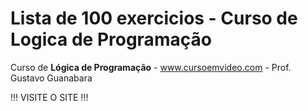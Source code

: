 # Lista de 100 exercicios - Curso de Logica de Programação
 Curso de **Lógica de Programação** - www.cursoemvideo.com - Prof. Gustavo Guanabara
 
 !!! VISITE O SITE !!!
